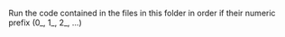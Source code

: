 Run the code contained in the files in this folder in order if their numeric prefix (0_, 1_, 2_, ...)